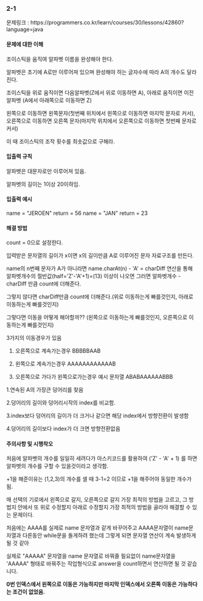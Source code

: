 <h3>2-1</h3>
문제링크 : https://programmers.co.kr/learn/courses/30/lessons/42860?language=java

<h4>문제에 대한 이해</h4>

조이스틱을 움직여 알파벳 이름을 완성해야 한다.

알파벳은 초기에 A로만 이루어져 있으며 완성해야 하는 글자수에 따라 A의 개수도 달라진다.

조이스틱을 위로 움직이면 다음알파벳(Z에서 위로 이동하면 A), 아래로 움직이면 이전알파벳 (A에서 아래쪽으로 이동하면 Z)

왼쪽으로 이동하면 왼쪽문자(첫번째 위치에서 왼쪽으로 이동하면 마지막 문자로 커서), 오른쪽으로 이동하면 오른쪽 문자(마지막 위치에서 오른쪽으로 이동하면 첫번째 문자로 커서)

이 때 조이스틱의 조작 횟수를 최솟값으로 구해라.

<h4>입출력 규칙</h4>

알파벳은 대문자로만 이루어져 있음.

알파벳의 길이는 1이상 20이하임.

<h4>입출력 예시</h4>

name = "JEROEN" return = 56
name = "JAN" return = 23


<h4>해결 방법</h4>

count = 0으로 설정한다.

입력받은 문자열의 길이가 x이면 x의 길이만큼 A로 이루어진 문자 자료구조를 만든다.

name의 n번째 문자가 A가 아니라면 name.charAt(n) - 'A' = charDiff 연산을 통해 알파벳개수의 절반값(half='Z'-'A'+1)=(13) 이상이 나오면 그러면 알파벳개수 - charDiff 만큼 count에 더해준다.

그렇지 않다면 charDiff만큼 count에 더해준다.(위로 이동하는게 빠를것인지, 아래로 이동하는게 빠를것인지)

그렇다면 이동을 어떻게 해야할까?? (왼쪽으로 이동하는게 빠를것인지, 오른쪽으로 이동하는게 빠를것인지)

 3가지의 이동경우가 있음
 
1. 오른쪽으로 계속가는경우 BBBBBAAB

2. 왼쪽으로 계속가는경우 AAAAAAAAAAAAB            

3. 오른쪽으로 가다가 왼쪽으로가는경우 예시 문자열 ABABAAAAAABBB


            
1.연속된 A의 가장큰 덩어리를 찾음

2.덩어리의 길이와 덩어리시작의 index를 비교함.

3.index보다 덩어리의 길이가 더 크거나 같으면 해당 index에서 방향전환이 발생함

4.덩어리의 길이보다 index가 더 크면 방향전환없음





<h4>주의사항 및 시행착오</h4>

처음에 알파벳의 개수를 일일히 세려다가 아스키코드를 활용하여 ('Z' - 'A' + 1) 를 하면 알파벳의 개수를 구할 수 있을것이라고 생각함. 

+1을 해준이유는 (1,2,3)의 개수를 셀 때 3-1=2 이므로 +1을 해주어야 동일한 개수가 됨.

매 선택의 기로에서 왼쪽으로 갈지, 오른쪽으로 갈지 가장 최적의 방법을 고르고, 그 방법지 안에서 또 위로 수정할지 아래로 수정할지 가장 최적의 방법을 골라야 해결할 수 있는 문제이다.

처음에는 AAAA를 실제로 name 문자열과 같게 바꾸어주고 AAAA문자열이 name문자열과 다른동안 while문을 돌게하려 했는데  그렇게 되면 문자열 연산이 계속 발생하게 될 것 같아

실제로 "AAAAA" 문자열을 name 문자열로 바꿔줄 필요없이 name문자열을 'AAAAA" 형태로 바꿔주는 작업형식으로 answer을 count하면서 연산하면 될 것 같습니다.

<b>0번 인덱스에서 왼쪽으로 이동은 가능하지만 마지막 인덱스에서 오른쪽 이동은 가능하다는 조건이 없었음.</b>
